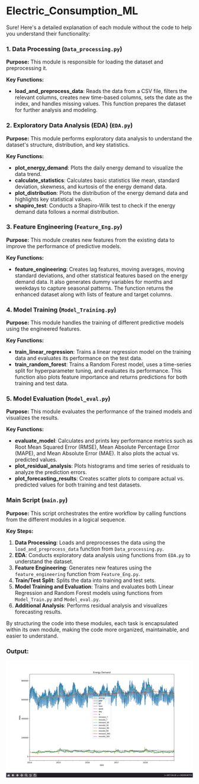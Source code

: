# Electric_Consumption_ML
Sure! Here's a detailed explanation of each module without the code to help you understand their functionality:

### 1. Data Processing (`Data_processing.py`)

**Purpose:** 
This module is responsible for loading the dataset and preprocessing it.

**Key Functions:**
- **load_and_preprocess_data**: Reads the data from a CSV file, filters the relevant columns, creates new time-based columns, sets the date as the index, and handles missing values. This function prepares the dataset for further analysis and modeling.

### 2. Exploratory Data Analysis (EDA) (`EDA.py`)

**Purpose:** 
This module performs exploratory data analysis to understand the dataset's structure, distribution, and key statistics.

**Key Functions:**
- **plot_energy_demand**: Plots the daily energy demand to visualize the data trend.
- **calculate_statistics**: Calculates basic statistics like mean, standard deviation, skewness, and kurtosis of the energy demand data.
- **plot_distribution**: Plots the distribution of the energy demand data and highlights key statistical values.
- **shapiro_test**: Conducts a Shapiro-Wilk test to check if the energy demand data follows a normal distribution.

### 3. Feature Engineering (`Feature_Eng.py`)

**Purpose:** 
This module creates new features from the existing data to improve the performance of predictive models.

**Key Functions:**
- **feature_engineering**: Creates lag features, moving averages, moving standard deviations, and other statistical features based on the energy demand data. It also generates dummy variables for months and weekdays to capture seasonal patterns. The function returns the enhanced dataset along with lists of feature and target columns.

### 4. Model Training (`Model_Training.py`)

**Purpose:** 
This module handles the training of different predictive models using the engineered features.

**Key Functions:**
- **train_linear_regression**: Trains a linear regression model on the training data and evaluates its performance on the test data.
- **train_random_forest**: Trains a Random Forest model, uses a time-series split for hyperparameter tuning, and evaluates its performance. This function also plots feature importance and returns predictions for both training and test data.

### 5. Model Evaluation (`Model_eval.py`)

**Purpose:** 
This module evaluates the performance of the trained models and visualizes the results.

**Key Functions:**
- **evaluate_model**: Calculates and prints key performance metrics such as Root Mean Squared Error (RMSE), Mean Absolute Percentage Error (MAPE), and Mean Absolute Error (MAE). It also plots the actual vs. predicted values.
- **plot_residual_analysis**: Plots histograms and time series of residuals to analyze the prediction errors.
- **plot_forecasting_results**: Creates scatter plots to compare actual vs. predicted values for both training and test datasets.

### Main Script (`main.py`)

**Purpose:** 
This script orchestrates the entire workflow by calling functions from the different modules in a logical sequence.

**Key Steps:**
1. **Data Processing**: Loads and preprocesses the data using the `load_and_preprocess_data` function from `Data_processing.py`.
2. **EDA**: Conducts exploratory data analysis using functions from `EDA.py` to understand the dataset.
3. **Feature Engineering**: Generates new features using the `feature_engineering` function from `Feature_Eng.py`.
4. **Train/Test Split**: Splits the data into training and test sets.
5. **Model Training and Evaluation**: Trains and evaluates both Linear Regression and Random Forest models using functions from `Model_Train.py` and `Model_eval.py`.
6. **Additional Analysis**: Performs residual analysis and visualizes forecasting results.

By structuring the code into these modules, each task is encapsulated within its own module, making the code more organized, maintainable, and easier to understand.

### Output:
![Application Screenshot](Screenshot.png)
